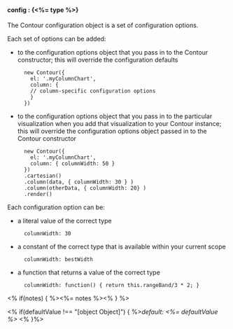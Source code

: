 #### **config** : {<%= type %>}

The Contour configuration object is a set of configuration options. 

Each set of options can be added:

* to the configuration options object that you pass in to the Contour constructor; this will override the configuration defaults

		new Contour({
	      el: '.myColumnChart',
	      column: {
	      // column-specific configuration options
	      }
	    })

* to the configuration options object that you pass in to the particular visualization when you add that visualization to your Contour instance; this will override the configuration options object passed in to the Contour constructor

		new Contour({
		  el: '.myColumnChart',
		  column: { columnWidth: 50 }
		})
		.cartesian()
		.column(data, { columnWidth: 30 } )
		.column(otherData, { columnWidth: 20} )
		.render()

Each configuration option can be:

* a literal value of the correct type

		columnWidth: 30

* a constant of the correct type that is available within your current scope

		columnWidth: bestWidth

* a function that returns a value of the correct type

		columnWidth: function() { return this.rangeBand/3 * 2; }

<% if(notes) { %><%= notes %><% } %>

<% if(defaultValue !== "[object Object]") { %>*default: <%= defaultValue %>* <% }%>

